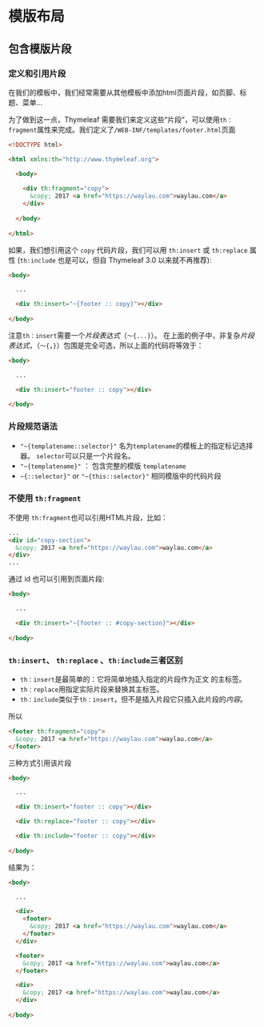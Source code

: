 # 模版布局

## 包含模版片段

### 定义和引用片段

在我们的模板中，我们经常需要从其他模板中添加html页面片段，如页脚、标题、菜单...

为了做到这一点，Thymeleaf 需要我们来定义这些“片段”，可以使用`th：fragment`属性来完成。我们定义了`/WEB-INF/templates/footer.html`页面 

```html
<!DOCTYPE html>

<html xmlns:th="http://www.thymeleaf.org">

  <body>
  
    <div th:fragment="copy">
      &copy; 2017 <a href="https://waylau.com">waylau.com</a>
    </div>
  
  </body>
  
</html>
```

如果，我们想引用这个 `copy` 代码片段，我们可以用 `th:insert` 或 `th:replace` 属性 (`th:include` 也是可以，但自 Thymeleaf 3.0 以来就不再推荐):


```html
<body>

  ...

  <div th:insert="~{footer :: copy}"></div>
  
</body>
```

注意`th：insert`需要一个*片段表达式*（`〜{...}`）。 在上面的例子中，非复杂*片段表达式*，（`〜{`，`}`）包围是完全可选，所以上面的代码将等效于：


```html
<body>

  ...

  <div th:insert="footer :: copy"></div>
  
</body>
```

### 片段规范语法

 * `"~{templatename::selector}"` 名为`templatename`的模板上的指定标记选择器。 `selector`可以只是一个片段名。
 * `"~{templatename}"` ： 包含完整的模版 `templatename`
 * `~{::selector}"` or `"~{this::selector}"` 相同模版中的代码片段
   
### 不使用 `th:fragment`

 不使用 `th:fragment`也可以引用HTML片段，比如：
 

```html
...
<div id="copy-section">
  &copy; 2017 <a href="https://waylau.com">waylau.com</a>
</div>
...
```

通过 id 也可以引用到页面片段:

```html
<body>

  ...

  <div th:insert="~{footer :: #copy-section}"></div>
  
</body>
```

###  `th:insert`、 `th:replace` 、`th:include`三者区别

* `th：insert`是最简单的：它将简单地插入指定的片段作为正文 的主标签。
* `th：replace`用指定实际片段来替换其主标签。
* `th：include`类似于`th：insert`，但不是插入片段它只插入此片段的*内容*。

所以


```html
<footer th:fragment="copy">
  &copy; 2017 <a href="https://waylau.com">waylau.com</a>
</footer>
```

三种方式引用该片段

```html
<body>

  ...

  <div th:insert="footer :: copy"></div>

  <div th:replace="footer :: copy"></div>

  <div th:include="footer :: copy"></div>
  
</body>
```

结果为：

```html
<body>

  ...

  <div>
    <footer>
      &copy; 2017 <a href="https://waylau.com">waylau.com</a>
    </footer>
  </div>

  <footer>
    &copy; 2017 <a href="https://waylau.com">waylau.com</a>
  </footer>

  <div>
    &copy; 2017 <a href="https://waylau.com">waylau.com</a>
  </div>
  
</body>
```


